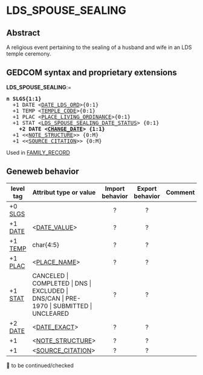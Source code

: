 ﻿<!-- licence GPL V2, cf https://github.com/TitiFix/geneweb -->
# LDS_SPOUSE_SEALING
## Abstract
A religious event pertaining to the sealing of a husband and wife in an LDS temple ceremony.


## GEDCOM syntax and proprietary extensions

**LDS_SPOUSE_SEALING**:=
<pre>
<b>n SLGS{1:1}</b>
  +1 DATE &lt;<a href=Ged.DATE_LDS_ORD.md>DATE_LDS_ORD</a>&gt;{0:1}
  +1 TEMP &lt;<a href=Ged.TEMPLE_CODE.md>TEMPLE_CODE</a>&gt;{0:1}
  +1 PLAC &lt;<a href=Ged.PLACE_LIVING_ORDINANCE.md>PLACE_LIVING_ORDINANCE</a>&gt;{0:1}
  +1 STAT &lt;<a href=Ged.LDS_SPOUSE_SEALING_DATE_STATUS.md>LDS_SPOUSE_SEALING_DATE_STATUS</a>&gt; {0:1}
<b>    +2 DATE &lt;<a href=Ged.CHANGE_DATE.md>CHANGE_DATE</a>&gt; {1:1}</b>
  +1 &lt;&lt;<a href=Ged.NOTE_STRUCTURE.md>NOTE_STRUCTURE</a>&gt;&gt; {0:M}
  +1 &lt;&lt;<a href=Ged.SOURCE_CITATION.md>SOURCE_CITATION</a>&gt;&gt; {0:M}
</pre>
Used in <a href=Ged.FAMILY_RECORD.md>FAMILY_RECORD</a><br />


## Geneweb behavior



level tag  | Attribut type or value | Import behavior | Export behavior  | Comment 
---------- | ------------- | :---------------: | :-----------------:| -----------
+0 <a href=Ged.GLOSSARY.md#slgs>SLGS</a> |  | ? | ? | 
+1 <a href=Ged.GLOSSARY.md#date>DATE</a> | &lt;<a href=Ged.DATE_VALUE.md>DATE_VALUE</a>&gt; | ? | ? | 
+1 <a href=Ged.GLOSSARY.md#temp>TEMP</a> | char{4:5} | ? | ? | 
+1 <a href=Ged.GLOSSARY.md#plac>PLAC</a> | &lt;<a href=Ged.PLACE_NAME.md>PLACE_NAME</a>&gt; | ? | ? | 
+1 <a href=Ged.GLOSSARY.md#stat>STAT</a> |  CANCELED \| COMPLETED \| DNS \| EXCLUDED \| DNS/CAN \| PRE-1970 \| SUBMITTED \| UNCLEARED  | ? | ? | 
+2 <a href=Ged.GLOSSARY.md#date>DATE</a> | &lt;<a href=Ged.DATE_EXACT.md>DATE_EXACT</a>&gt; | ? | ? | 
+1  | &lt;<a href=Ged.NOTE_STRUCTURE.md>NOTE_STRUCTURE</a>&gt; | ? | ? | 
+1  | &lt;<a href=Ged.SOURCE_CITATION.md>SOURCE_CITATION</a>&gt; | ? | ? | 

🚧 to be continued/checked

